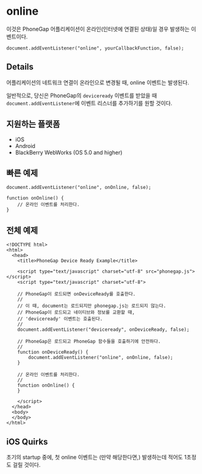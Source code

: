 online
===========

이것은 PhoneGap 어플리케이션이 온라인(인터넷에 연결된 상태)일 경우 발생하는 이벤트이다.

    document.addEventListener("online", yourCallbackFunction, false);

Details
-------

어플리케이션의 네트워크 연결이 온라인으로 변경될 때, online 이벤트는 발생된다.

일반적으로, 당신은 PhoneGap의 `deviceready` 이벤트를 받았을 때 `document.addEventListener`에 이벤트 리스너를 추가하기를 원할 것이다.

지원하는 플랫폼
-------------------

- iOS
- Android
- BlackBerry WebWorks (OS 5.0 and higher)

빠른 예제
-------------

    document.addEventListener("online", onOnline, false);

    function onOnline() {
        // 온라인 이벤트를 처리한다.
    }

전체 예제
------------

    <!DOCTYPE html>
    <html>
      <head>
        <title>PhoneGap Device Ready Example</title>

        <script type="text/javascript" charset="utf-8" src="phonegap.js"></script>
        <script type="text/javascript" charset="utf-8">

        // PhoneGap이 로드되면 onDeviceReady를 호출한다.
        //
        // 이 때, document는 로드되지만 phonegap.js는 로드되지 않는다.
        // PhoneGap이 로드되고 네이티브와 정보를 교환할 때,
        // 'deviceready' 이벤트는 호출된다.
        // 
        document.addEventListener("deviceready", onDeviceReady, false);

        // PhoneGap은 로드되고 PhoneGap 함수들을 호출하기에 안전하다.
        //
        function onDeviceReady() {
		    document.addEventListener("online", onOnline, false);
        }

        // 온라인 이벤트를 처리한다.
        //
        function onOnline() {
        }
        
        </script>
      </head>
      <body>
      </body>
    </html>

iOS Quirks
--------------------------
초기의 startup 중에, 첫 online 이벤트는 (만약 해당한다면,) 발생하는데 적어도 1초정도 걸릴 것이다.
